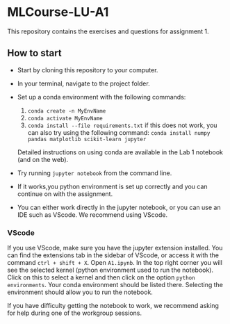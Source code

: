 # MLCourse-LU-A1
This repository contains the exercises and questions for assignment 1.

## How to start
* Start by cloning this repository to your computer.
* In your terminal, navigate to the project folder.
* Set up a conda environment with the following commands:

    1. `conda create -n MyEnvName`
    2. `conda activate MyEnvName`
    3. `conda install --file requirements.txt`
    if this does not work, you can also try using the following command:
    `conda install numpy pandas matplotlib scikit-learn jupyter`

    Detailed instructions on using conda are available in the Lab 1 notebook (and on the web). 

* Try running `jupyter notebook` from the command line. 
* If it works,you python environment is set up correctly and you can continue on with the assignment. 
* You can either work directly in the jupyter notebook, or you can use an IDE such as VScode. We recommend using VScode. 

### VScode
If you use VScode, make sure you have the jupyter extension installed. You can find the extensions tab in the sidebar of VScode, or access it with the command `ctrl + shift + X`.
Open `A1.ipynb`. In the top right corner you will see the selected kernel (python environment used to run the notebook). Click on this to select a kernel and then click on the option `python environments`. Your conda environment should be listed there. Selecting the environment should allow you to run the notebook. 

If you have difficulty getting the notebook to work, we recommend asking for help during one of the workgroup sessions.
